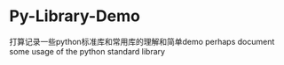 # Py-Library-Demo
打算记录一些python标准库和常用库的理解和简单demo
perhaps document some usage of the python standard library
